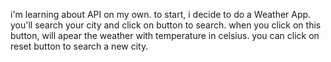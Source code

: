 i'm learning about API on my own.
to start, i decide to do a Weather App. you'll search your city and click on button to search. 
when you click on this button, will apear the weather with temperature in celsius. you can click 
on reset button to search a new city.
